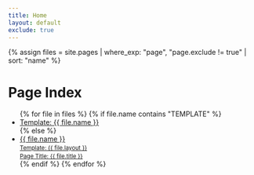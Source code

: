 ```yaml
---
title: Home
layout: default
exclude: true
---
```

{% assign files = site.pages | where_exp: "page", "page.exclude != true" | sort: "name" %}

<div class="stackedit">
  <div class="stackedit__html wide">
    <h1>Page Index</h1>
    <ul class="list--index">
      {% for file in files %}
      {% if file.name contains "TEMPLATE" %}
      <li class="template"><a href="{{ file.url | prepend: site.baseurl }}">Template: {{ file.name }}</a></li>
      {% else %}
      <li><a href="{{ file.url | prepend: site.baseurl }}"><span>{{ file.name }}</span><br><small>Template: {{ file.layout }}</small><br><small>Page Title: {{ file.title }}</small></a></li>
      {% endif %}
      {% endfor %}
    </ul>
  </div>
</div>
